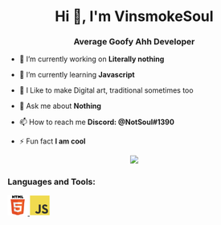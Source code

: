 <h1 align="center">Hi 👋, I'm VinsmokeSoul</h1>
<h3 align="center">Average Goofy Ahh Developer</h3>

- 🔭 I’m currently working on **Literally nothing**

- 🌱 I’m currently learning **Javascript**

- 📝 I Like to make Digital art, traditional sometimes too

- 💬 Ask me about **Nothing**

- 📫 How to reach me **Discord: @NotSoul#1390**

- ⚡ Fun fact **I am cool**

<center><img src="https://discord.c99.nl/widget/theme-4/557870469722669066.png"></img></center>

<h3 align="left">Languages and Tools:</h3>
<p align="left"> <a href="https://www.w3.org/html/" target="_blank" rel="noreferrer"> <img src="https://raw.githubusercontent.com/devicons/devicon/master/icons/html5/html5-original-wordmark.svg" alt="html5" width="40" height="40"/> </a> <a href="https://developer.mozilla.org/en-US/docs/Web/JavaScript" target="_blank" rel="noreferrer"> <img src="https://raw.githubusercontent.com/devicons/devicon/master/icons/javascript/javascript-original.svg" alt="javascript" width="40" height="40"/> </a> </p>
